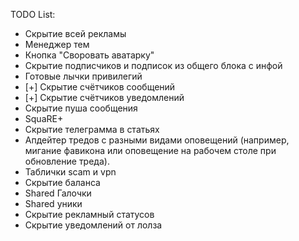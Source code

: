 TODO List:
- Скрытие всей рекламы
- Менеджер тем
- Кнопка "Своровать аватарку"
- Скрытие подписчиков и подписок из общего блока с инфой
- Готовые лычки привилегий
- [+] Скрытие счётчиков сообщений
- [+] Скрытие счётчиков уведомлений
- Скрытие пуша сообщения
- SquaRE+
- Скрытие телеграмма в статьях
- Апдейтер тредов с разными видами оповещений (например, мигание фавикона или оповещение на рабочем столе при обновление треда).
- Таблички scam и vpn
- Скрытие баланса
- Shared Галочки
- Shared уники
- Скрытие рекламный статусов
- Скрытие уведомлений от лолза